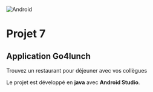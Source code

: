 ![Android](https://img.shields.io/badge/Android-Studio-blue)
# Projet 7
## Application Go4lunch
Trouvez un restaurant pour déjeuner avec vos collègues

Le projet est développé en __java__ avec __Android Studio__.
